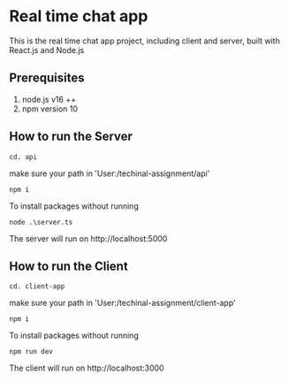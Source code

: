 # Real time chat app
This is the real time chat app project, including client and server, built with React.js and Node.js

## Prerequisites
1. node.js v16 ++
2. npm version 10

## How to run the Server

```
cd. api
```
make sure your path in 'User:/techinal-assignment/api'

```
npm i
```
To install packages without running

```
node .\server.ts
```
The server will run on http://localhost:5000


## How to run the Client
```
cd. client-app
```
make sure your path in 'User:/techinal-assignment/client-app'
```
npm i
```
To install packages without running
```
npm run dev
```
The client will run on http://localhost:3000